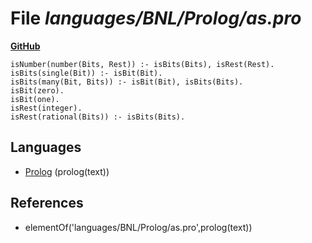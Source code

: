 # File _languages/BNL/Prolog/as.pro_
**[GitHub](https://github.com/softlang/yas/blob/master/languages/BNL/Prolog/as.pro)**
```
isNumber(number(Bits, Rest)) :- isBits(Bits), isRest(Rest).
isBits(single(Bit)) :- isBit(Bit).
isBits(many(Bit, Bits)) :- isBit(Bit), isBits(Bits).
isBit(zero).
isBit(one).
isRest(integer).
isRest(rational(Bits)) :- isBits(Bits).
```

## Languages
* [Prolog](../languages/Prolog.md) (prolog(text))

## References
* elementOf('languages/BNL/Prolog/as.pro',prolog(text))
